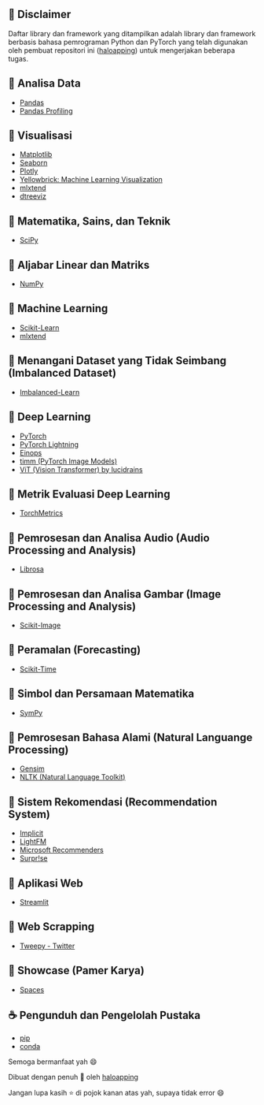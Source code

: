 ## 🍜 Disclaimer
Daftar library dan framework yang ditampilkan adalah library dan framework berbasis bahasa pemrograman Python dan PyTorch yang telah digunakan oleh pembuat repositori ini ([haloapping](https://haloapping.github.io/)) untuk mengerjakan beberapa tugas.

## 🍟 Analisa Data
- [Pandas](https://pandas.pydata.org/)
- [Pandas Profiling](https://pandas-profiling.ydata.ai/docs/master/index.html)

## 🥘 Visualisasi
- [Matplotlib](https://matplotlib.org/)
- [Seaborn](https://seaborn.pydata.org/)
- [Plotly](https://plotly.com/python/)
- [Yellowbrick: Machine Learning Visualization](https://www.scikit-yb.org/en/latest/index.html)
- [mlxtend](https://rasbt.github.io/mlxtend/api_subpackages/mlxtend.plotting/)
- [dtreeviz](https://github.com/parrt/dtreeviz)

## 🧀 Matematika, Sains, dan Teknik
- [SciPy](https://docs.scipy.org/doc/scipy/index.html)

## 🍗 Aljabar Linear dan Matriks
- [NumPy](https://numpy.org/)

## 🍰 Machine Learning
- [Scikit-Learn](https://scikit-learn.org/stable/index.html)
- [mlxtend](https://rasbt.github.io/mlxtend/)

## 🍩 Menangani Dataset yang Tidak Seimbang (Imbalanced Dataset)
- [Imbalanced-Learn](https://imbalanced-learn.org/stable/)

## 🌮 Deep Learning
- [PyTorch](https://pytorch.org/)
- [PyTorch Lightning](https://pytorch-lightning.readthedocs.io/en/latest/)
- [Einops](https://einops.rocks/)
- [timm (PyTorch Image Models)](https://huggingface.co/docs/timm/index)
- [ViT (Vision Transformer) by lucidrains](https://github.com/lucidrains/vit-pytorch)

## 🍔 Metrik Evaluasi Deep Learning
- [TorchMetrics](https://torchmetrics.readthedocs.io/en/latest/)

## 🧁 Pemrosesan dan Analisa Audio (Audio Processing and Analysis)
- [Librosa](https://librosa.org/)

## 🥞 Pemrosesan dan Analisa Gambar (Image Processing and Analysis)
- [Scikit-Image](https://scikit-image.org/)

## 🍤 Peramalan (Forecasting)
- [Scikit-Time](https://www.sktime.org/en/stable/)

## 🍨 Simbol dan Persamaan Matematika
- [SymPy](https://www.sympy.org/en/index.html)

## 🍳 Pemrosesan Bahasa Alami (Natural Languange Processing)
- [Gensim](https://radimrehurek.com/gensim/index.html)
- [NLTK (Natural Language Toolkit)](https://www.nltk.org/)

## 🍞 Sistem Rekomendasi (Recommendation System)
- [Implicit](https://benfred.github.io/implicit/index.html)
- [LightFM](https://making.lyst.com/lightfm/docs/index.html)
- [Microsoft Recommenders](https://microsoft-recommenders.readthedocs.io/en/latest/)
- [Surpr!se](https://surprise.readthedocs.io/en/stable/index.html)

## 🍛 Aplikasi Web
- [Streamlit](https://streamlit.io/)

## 🍱 Web Scrapping
- [Tweepy - Twitter](https://docs.tweepy.org/en/stable/index.html)

## 🥯 Showcase (Pamer Karya)
- [Spaces](https://huggingface.co/spaces)

## ☕ Pengunduh dan Pengelolah Pustaka
- [pip](https://pip.pypa.io/en/stable/)
- [conda](https://docs.conda.io/projects/conda/en/latest/)

Semoga bermanfaat yah 😄

Dibuat dengan penuh 💚 oleh [haloapping](https://haloapping.github.io/)

Jangan lupa kasih ⭐ di pojok kanan atas yah, supaya tidak error 😄
